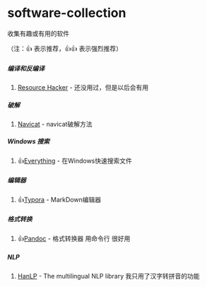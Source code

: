 # software-collection
收集有趣或有用的软件

（注：:+1: 表示推荐，:+1::+1: 表示强烈推荐）

##### 编译和反编译

1. [Resource Hacker](http://www.angusj.com/resourcehacker) - 还没用过，但是以后会有用

##### 破解

1. [Navicat](https://github.com/DoubleLabyrinth/navicat-keygen) - navicat破解方法

##### Windows 搜索

1. :+1:[Everything](https://www.voidtools.com/zh-cn/downloads) - 在Windows快速搜索文件

##### 编辑器

1. :+1:[Typora](https://www.typora.io/) - MarkDown编辑器

##### 格式转换

1. :+1:[Pandoc](https://github.com/jgm/pandoc) - 格式转换器 用命令行 很好用

##### NLP

1. [HanLP](https://github.com/hankcs/HanLP) - The multilingual NLP library 我只用了汉字转拼音的功能
